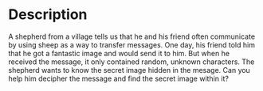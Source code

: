 # Description

A shepherd from a village tells us that he and his friend often communicate by using sheep as a way to transfer messages. One day, his friend told him that he got a fantastic image and would send it to him. But when he received the message, it only contained random, unknown characters. The shepherd wants to know the secret image hidden in the mesage. Can you help him decipher the message and find the secret image within it?
